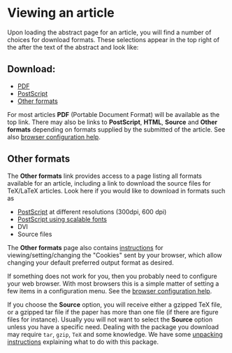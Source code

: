 Viewing an article
==================

Upon loading the abstract page for an article, you will find a number of
choices for download formats. These selections appear in the top right
of the after the text of the abstract and look like:

Download:
---------

-   [PDF](https://arxiv.org/pdf/hep-th/9901001v3)
-   [PostScript](https://arxiv.org/ps/hep-th/9901001v3)
-   [Other formats](https://arxiv.org/format/hep-th/9901001v3)

For most articles **PDF** (Portable Document Format) will be available
as the top link. There may also be links to **PostScript**, **HTML**,
**Source** and **Other formats** depending on formats supplied by the
submitted of the article. See also [browser configuration
help](/help/config_browser.md).

<span id="other"></span>

Other formats
-------------

The **Other formats** link provides access to a page listing all formats
available for an article, including a link to download the source files
for TeX/LaTeX articles. Look here if you would like to download in
formats such as

-   [PostScript](/help/psvariants.md) at different resolutions (300dpi, 600 dpi)
-   [PostScript using scalable fonts](/help/type1linux.md)
-   DVI
-   Source files

The **Other formats** page also contains [instructions](https://arxiv.org/cookies) for
viewing/setting/changing the "Cookies" sent by your browser, which allow
changing your default preferred output format as desired.

If something does not work for you, then you probably need to configure
your web browser. With most browsers this is a simple matter of setting
a few items in a configuration menu. See the [browser configuration
help](/help/config_browser.md).

If you choose the **Source** option, you will receive either a gzipped
TeX file, or a gzipped tar file if the paper has more than one file (if
there are figure files for instance). Usually you will not want to
select the **Source** option unless you have a specific need. Dealing
with the package you download may require `tar`, `gzip`, `TeX` and some
knowledge. We have some [unpacking instructions](/help/unpack.md) explaining what
to do with this package.
